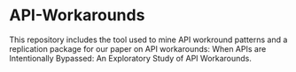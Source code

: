 # API-Workarounds
This repository includes the tool used to mine API workround patterns and a replication package for our paper on API workarounds: When APIs are Intentionally Bypassed: An Exploratory Study of API Workarounds.
